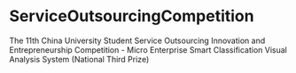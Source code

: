 # ServiceOutsourcingCompetition
The 11th China University Student Service Outsourcing Innovation and Entrepreneurship Competition - Micro Enterprise Smart Classification Visual Analysis System (National Third Prize)
